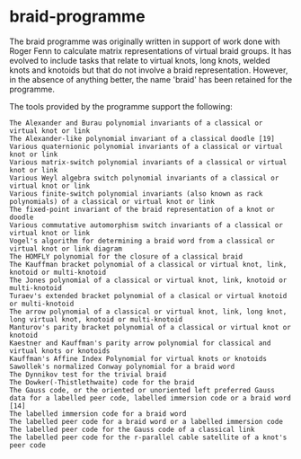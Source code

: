 # braid-programme

The braid programme was originally written in support of work done with Roger Fenn to calculate matrix representations of virtual braid groups. It has evolved to include 
tasks that relate to virtual knots, long knots, welded knots and knotoids but that do not involve a braid representation. However, in the absence of anything better, the 
name 'braid' has been retained for the programme.

The tools provided by the programme support the following:

    The Alexander and Burau polynomial invariants of a classical or virtual knot or link
    The Alexander-like polynomial invariant of a classical doodle [19]
    Various quaternionic polynomial invariants of a classical or virtual knot or link
    Various matrix-switch polynomial invariants of a classical or virtual knot or link
    Various Weyl algebra switch polynomial invariants of a classical or virtual knot or link
    Various finite-switch polynomial invariants (also known as rack polynomials) of a classical or virtual knot or link
    The fixed-point invariant of the braid representation of a knot or doodle
    Various commutative automorphism switch invariants of a classical or virtual knot or link
    Vogel's algorithm for determining a braid word from a classical or virtual knot or link diagram
    The HOMFLY polynomial for the closure of a classical braid
    The Kauffman bracket polynomial of a classical or virtual knot, link, knotoid or multi-knotoid
    The Jones polynomial of a classical or virtual knot, link, knotoid or multi-knotoid
    Turaev's extended bracket polynomial of a clasical or virtual knotoid or multi-knotoid
    The arrow polynomial of a classical or virtual knot, link, long knot, long virtual knot, knotoid or multi-knotoid
    Manturov's parity bracket polynomial of a classical or virtual knot or knotoid
    Kaestner and Kauffman's parity arrow polynomial for classical and virtual knots or knotoids
    Kauffman's Affine Index Polynomial for virtual knots or knotoids
    Sawollek's normalized Conway polynomial for a braid word
    The Dynnikov test for the trivial braid
    The Dowker(-Thistlethwaite) code for the braid
    The Gauss code, or the oriented or unoriented left preferred Gauss data for a labelled peer code, labelled immersion code or a braid word [14]
    The labelled immersion code for a braid word
    The labelled peer code for a braid word or a labelled immersion code
    The labelled peer code for the Gauss code of a classical link
    The labelled peer code for the r-parallel cable satellite of a knot's peer code
